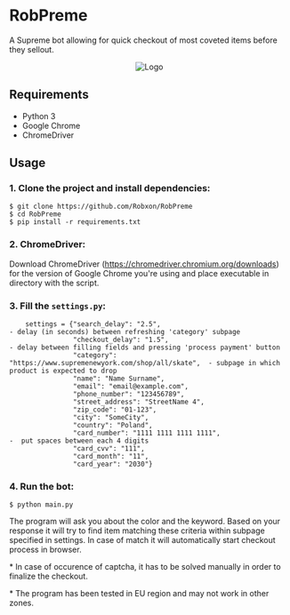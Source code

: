 # RobPreme
A Supreme bot allowing for quick checkout of most coveted items before they sellout.

<p align="center">
  <img src="https://user-images.githubusercontent.com/90696522/134012744-1752c8e8-b1e9-40a3-98f4-0c1e51b94781.png" alt="Logo"/>
    <br>
    
## Requirements
- Python 3
- Google Chrome
- ChromeDriver

## Usage
### 1. Clone the project and install dependencies:
```
$ git clone https://github.com/Robxon/RobPreme
$ cd RobPreme
$ pip install -r requirements.txt
```
### 2. ChromeDriver:
Download ChromeDriver (https://chromedriver.chromium.org/downloads) for the version of Google Chrome you're using and place executable in directory with the script.

### 3. Fill the `settings.py`:
```
    settings = {"search_delay": "2.5",                                        - delay (in seconds) between refreshing 'category' subpage
                "checkout_delay": "1.5",                                      - delay between filling fields and pressing 'process payment' button
                "category": "https://www.supremenewyork.com/shop/all/skate",  - subpage in which product is expected to drop
                "name": "Name Surname",                                       
                "email": "email@example.com",                                 
                "phone_number": "123456789",
                "street_address": "StreetName 4",
                "zip_code": "01-123",
                "city": "SomeCity",
                "country": "Poland",
                "card_number": "1111 1111 1111 1111",                         -  put spaces between each 4 digits
                "card_cvv": "111",
                "card_month": "11",
                "card_year": "2030"}
 ```
    
 ### 4. Run the bot:
   ```
   $ python main.py
   ```
  
 The program will ask you about the color and the keyword. Based on your response it will try to find item matching these criteria within subpage specified in settings. In case of match it will automatically start checkout process in browser.
  
 \* In case of occurence of captcha, it has to be solved manually in order to finalize the checkout.
 
 \* The program has been tested in EU region and may not work in other zones.
